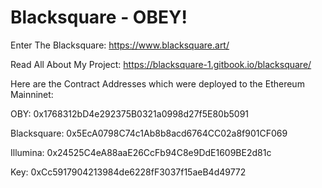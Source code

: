 # Blacksquare - OBEY!

Enter The Blacksquare: https://www.blacksquare.art/

Read All About My Project: https://blacksquare-1.gitbook.io/blacksquare/

Here are the Contract Addresses which were deployed to the Ethereum Mainninet:

OBY: 0x1768312bD4e292375B0321a0998d27f5E80b5091

Blacksquare: 0x5EcA0798C74c1Ab8b8acd6764CC02a8f901CF069

Illumina: 0x24525C4eA88aaE26CcFb94C8e9DdE1609BE2d81c

Key: 0xCc5917904213984de6228fF3037f15aeB4d49772
